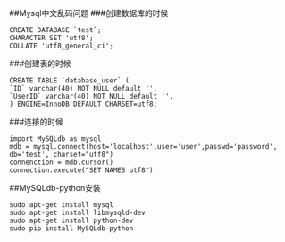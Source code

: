 ##Mysql中文乱码问题
###创建数据库的时候
```
CREATE DATABASE `test`;
CHARACTER SET 'utf8';
COLLATE 'utf8_general_ci';
```


###创建表的时候
```
CREATE TABLE `database_user` (
`ID` varchar(40) NOT NULL default '',
`UserID` varchar(40) NOT NULL default '',
) ENGINE=InnoDB DEFAULT CHARSET=utf8;
```

###连接的时候
```
import MySQLdb as mysql
mdb = mysql.connect(host='localhost',user='user',passwd='password', db='test', charset="utf8")
connenction = mdb.cursor()
connection.execute("SET NAMES utf8")
```


##MySQLdb-python安装

```
sudo apt-get install mysql
sudo apt-get install libmysqld-dev
sudo apt-get install python-dev
sudo pip install MySQLdb-python
```

